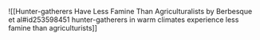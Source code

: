 ![[Hunter-gatherers Have Less Famine Than Agriculturalists by Berbesque et al#id253598451 hunter-gatherers in warm climates experience less famine  than agriculturists]]

